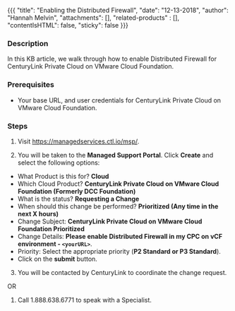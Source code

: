 {{{
  "title": "Enabling the Distributed Firewall",
  "date": "12-13-2018",
  "author": "Hannah Melvin",
  "attachments": [],
  "related-products" : [],
  "contentIsHTML": false,
  "sticky": false
}}}

### Description
In this KB article, we walk through how to enable Distributed Firewall for CenturyLink Private Cloud on VMware Cloud Foundation.

### Prerequisites
* Your base URL, and user credentials for CenturyLink Private Cloud on VMware Cloud Foundation.

### Steps

1. Visit https://managedservices.ctl.io/msp/.

2. You will be taken to the **Managed Support Portal**. Click **Create** and select the following options:

  * What Product is this for? **Cloud**
  * Which Cloud Product? **CenturyLink Private Cloud on VMware Cloud Foundation (Formerly DCC Foundation)**
  * What is the status? **Requesting a Change**
  * When should this change be performed? **Prioritized (Any time in the next X hours)**
  * Change Subject: **CenturyLink Private Cloud on VMware Cloud Foundation Prioritized**
  * Change Details: **Please enable Distributed Firewall in my CPC on vCF environment - `<yourURL>`**.
  * Priority: Select the appropriate priority (**P2 Standard or P3 Standard**).
  * Click on the **submit** button.

3. You will be contacted by CenturyLink to coordinate the change request.

OR

1. Call 1.888.638.6771 to speak with a Specialist. 
